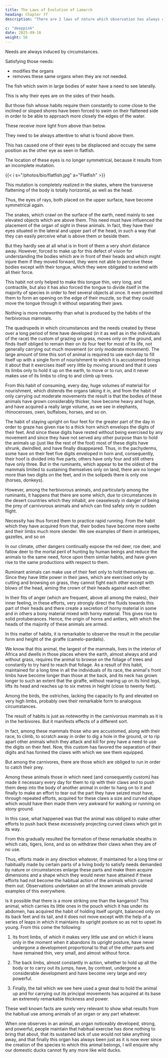```yaml
---
title: The Laws of Evolution of Lamarck
heading: Chapter 7f
description: "There are 2 laws of nature which observation has always confirmed"

c: "deeppink"
date: 2025-09-16
weight: 56
---
```



Needs are always induced by circumstances.

Satisfying those needs:
- modifies the organs
- removes these same organs when they are not needed.

The fish which swim in large bodies of water have a need to see laterally.  

This is why their eyes are on the sides of their heads.

<!-- Their bodies, more or less flattened, depending on the species, have their edges perpendicular to the plane of the water, and their eyes are placed in such away that there is one eye on each flat side. -->

But those fish whose habits require them constantly to come close to the inclined or sloped shores have been forced to swim on their flattened side in order to be able to approach more closely the edges of the water.  

These receive more light from above than below.

They need to be always attentive to what is found above them.

This has caused one of their eyes to be displaceed and occupy the same position as the other eye as seen in flatfish.

 <!-- the Achirus achirus and the Pleuronectes. -->

The location of these eyes is no longer symmetrical, because it results from an incomplete mutation.

{{< i s="/photos/bio/flatfish.jpg" a="Flatfish" >}}

 <!-- very remarkable position that we know about in soles, turbots, dabs, and so on (the  and Achirus).   -->

This mutation is completely realized in the skates, where the transverse flattening of the body is totally horizontal, as well as the head. 

Thus, the eyes of rays, both placed on the upper surface, have become symmetrical again.

The snakes, which crawl on the surface of the earth, need mainly to see elevated objects which are above them.  This need must have influenced the placement of the organ of sight in these animals.  In fact, they have their eyes situated in the lateral and upper part of the head, in such a way that they can easily perceive what is above them or beside them.  

But they hardly see at all what is in front of them a very short distance away.  However, forced to make up for this defect of vision for understanding the bodies which are in front of their heads and which might injure them if they moved forward, they were not able to perceive these bodies except with their tongue, which they were obligated to extend with all their force.  

This habit not only helped to make this tongue thin, very long, and contractile, but also it has also forced the tongue to divide itself in the majority of species in order to feel several objects at once.  It even permitted them to form an opening on the edge of their muzzle, so that they could move the tongue through it without separating their jaws.

Nothing is more noteworthy than what is produced by the habits of the herbivorous mammals.

The quadrupeds in which circumstances and the needs created by these over a long period of time have developed (in it as well as in the individuals of the race) the custom of grazing on grass, moves only on the ground, and finds itself obliged to remain their on its four feet for most of its life, not generally carrying out much movement (or only moderate movement).  The large amount of time this sort of animal is required to use each day to fill itself up with a single form of nourishment to which it is accustomed brings it about that it exercises itself very little by moving around and that it uses its limbs only to hold it up on the earth, to move or to run, and it never makes use of its limbs to cling to and climb up trees.

From this habit of consuming, every day, huge volumes of material for nourishment, which distends the organs taking it in, and from the habit of only carrying out moderate movements the result is that the bodies of these animals have grown considerably thicker, have become heavy and huge, and have acquired a really large volume, as we see in elephants, rhinoceroses, oxen, buffaloes, horses, and so on.

The habit of staying upright on four feet for the greater part of the day in order to graze has given rise to a thick horn which envelops the digits of their feet.  And since these digits have rested without being exercised by any movement and since they have not served any other purpose than to hold the animals up (just like the rest of the foot)  most of these digits have shrunk, dwindled, and have finally disappeared.  Thus, in the pachyderms, some have on their feet five digits enveloped in horn and, consequently, their hoof is divided into five parts; others have only four and still others have only three.  But in the ruminants, which appear to be the oldest of the mammals limited to sustaining themselves only on land, there are no longer more than two digits on the feet, and in the solipeds there is only one (horses, donkeys).

However, among the herbivorous animals, and particularly among the ruminants, it happens that there are some which, due to circumstances in the desert countries which they inhabit, are ceaselessly in danger of being the prey of carnivorous animals and which can find safely only in sudden flight.  

Necessity has thus forced them to practice rapid running.  From the habit which they have acquired from that, their bodies have become more svelte and their limbs much more slender.  We see examples of them in antelopes, gazelles, and so on

In our climate, other dangers continually expose the red deer, roe deer, and fallow deer to the mortal peril of hunting by human beings and reduce the animals to the same need, force upon them similar habits, and have given rise to the same productions with respect to them.

Ruminant animals can make use of their feet only to hold themselves up.  Since they have little power in their jaws, which are exercised only by cutting and browsing on grass, they cannot fight each other except with blows of the head, aiming the crown of their heads against each other.

In their fits of anger (which are frequent, above all among the males), their inner feeling, in these efforts, very strongly direct the fluids towards this part of their heads and there create a secretion of horny material in some and in others a bony material mixed with horny material.  This gives rise to solid protuberances.  Hence, the origin of horns and antlers, with which the heads of the majority of these animals are armed.

In this matter of habits, it is remarkable to observe the result in the peculiar form and height of the giraffe (camelo-pardalis).  

We know that this animal, the largest of the mammals, lives in the interior of Africa and dwells in those places where the earth, almost always arid and without grass, requires the animal to browse on the foliage of trees and constantly to try hard to reach that foliage.  As a result of this habit, maintained for a long time in all the individuals of its race, the animal's front limbs have become longer than those at the back, and its neck has grown longer to such an extent that the giraffe, without rearing up on its hind legs, lifts its head and reaches up to six metres in height (close to twenty feet).

Among the birds, the ostriches, lacking the capacity to fly and elevated on very high limbs, probably owe their remarkable form to analogous circumstances.

The result of habits is just as noteworthy in the carnivorous mammals as it is in the herbivores.  But it manifests effects of a different sort.

In fact, among these mammals those who are accustomed, along with their race,  to climb, to scratch away in order to dig a hole in the ground, or to rip apart other animals which they attack and kill for prey have a need to use the digits on their feet.  Now, this custom has favored the separation of their digits and has formed the claws with which we see them equipped.

But among the carnivores, there are those which are obliged to run in order to catch their prey.  

Among these animals those in which need (and consequently custom) has made it necessary every day for them to rip with their claws and to push them deep into the body of another animal in order to hang on to it and finally to make an effort to tear out the part they have seized must have, through repeated efforts, acquired for these claws a size and curved shape which would have then made them  very awkward for walking or running on stony ground.  

In this case, what happened was that the animal was obliged to make other efforts to push back these excessively projecting curved claws which got in its way.  

From this gradually resulted the formation of these remarkable sheaths in which cats, tigers, lions, and so on withdraw their claws when they are of no use.

Thus, efforts made in any direction whatever, if maintained for a long time or habitually made by certain parts of a living body to satisfy needs demanded by nature or circumstances enlarge these parts and make them acquire dimensions and a shape which they would never have attained if these efforts had not become the habitual action of the animals which carried them out.  Observations undertaken on all the known animals provide examples of this everywhere.

Is it possible that there is a more striking one than the kangaroo?  This animal, which carries its little ones in the pouch which it has under its abdomen, has acquired the habit of holding itself upright, balanced only on its back feet and its tail, and it does not move except with the help of a series of leaps in which it maintains its upright posture so as not to upset its young.   From this come the following:

1. Its front limbs, of which it makes very little use and on which it leans only in the moment when it abandons its upright posture, have never undergone a development proportional to that of the other parts and have remained thin, very small, and almost without force.

2. The back limbs, almost constantly in action, whether to hold up all the body or to carry out its jumps, have, by contrast, undergone a considerable development and have become very large and very powerful.

3. Finally, the tail which we see here used a great deal to hold the animal up and for carrying out its principal movements has acquired at its base an extremely remarkable thickness and power.

These well known facts are surely very relevant to show what results from the habitual use among animals of an organ or any part whatever.  

When one observes in an animal, an organ noticeably developed, strong, and powerful, people maintain that habitual exercise has done nothing to bring that about, that its sustained lack of use would not take anything away, and that finally this organ has always been just as it is now ever since the creation of the species to which this animal belongs, I will enquire why our domestic ducks cannot fly any more like wild ducks.  

